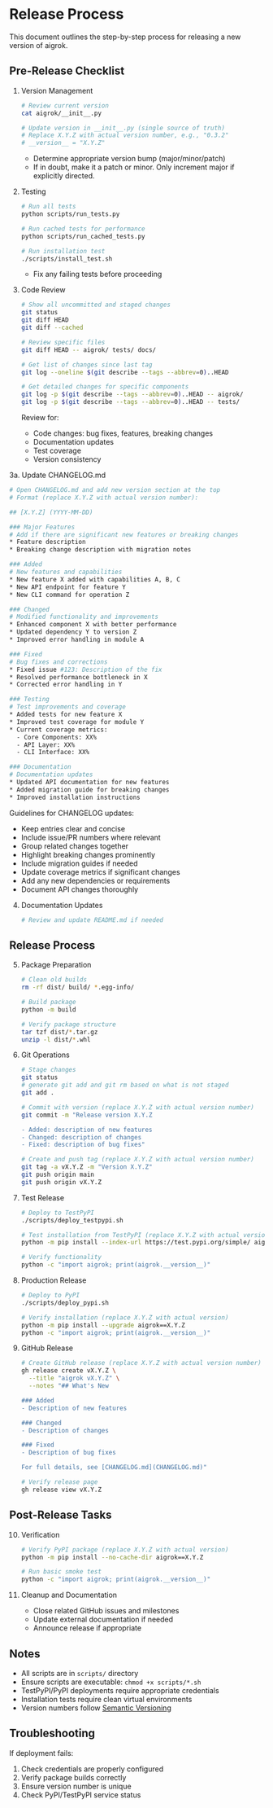 # Release Process

This document outlines the step-by-step process for releasing a new version of aigrok.

## Pre-Release Checklist

1. Version Management
   ```bash
   # Review current version
   cat aigrok/__init__.py
   
   # Update version in __init__.py (single source of truth)
   # Replace X.Y.Z with actual version number, e.g., "0.3.2"
   # __version__ = "X.Y.Z"
   ```
   - Determine appropriate version bump (major/minor/patch)
   - If in doubt, make it a patch or minor. Only increment major if explicitly directed.

2. Testing
   ```bash
   # Run all tests
   python scripts/run_tests.py
   
   # Run cached tests for performance
   python scripts/run_cached_tests.py
   
   # Run installation test
   ./scripts/install_test.sh
   ```
   - Fix any failing tests before proceeding

3. Code Review
   ```bash
   # Show all uncommitted and staged changes
   git status
   git diff HEAD
   git diff --cached
   
   # Review specific files
   git diff HEAD -- aigrok/ tests/ docs/
   
   # Get list of changes since last tag
   git log --oneline $(git describe --tags --abbrev=0)..HEAD
   
   # Get detailed changes for specific components
   git log -p $(git describe --tags --abbrev=0)..HEAD -- aigrok/
   git log -p $(git describe --tags --abbrev=0)..HEAD -- tests/
   ```
   Review for:
   - Code changes: bug fixes, features, breaking changes
   - Documentation updates
   - Test coverage
   - Version consistency

3a. Update CHANGELOG.md
   ```bash
   # Open CHANGELOG.md and add new version section at the top
   # Format (replace X.Y.Z with actual version number):
   
   ## [X.Y.Z] (YYYY-MM-DD)
   
   ### Major Features
   # Add if there are significant new features or breaking changes
   * Feature description
   * Breaking change description with migration notes
   
   ### Added
   # New features and capabilities
   * New feature X added with capabilities A, B, C
   * New API endpoint for feature Y
   * New CLI command for operation Z
   
   ### Changed
   # Modified functionality and improvements
   * Enhanced component X with better performance
   * Updated dependency Y to version Z
   * Improved error handling in module A
   
   ### Fixed
   # Bug fixes and corrections
   * Fixed issue #123: Description of the fix
   * Resolved performance bottleneck in X
   * Corrected error handling in Y
   
   ### Testing
   # Test improvements and coverage
   * Added tests for new feature X
   * Improved test coverage for module Y
   * Current coverage metrics:
     - Core Components: XX%
     - API Layer: XX%
     - CLI Interface: XX%
   
   ### Documentation
   # Documentation updates
   * Updated API documentation for new features
   * Added migration guide for breaking changes
   * Improved installation instructions
   ```
   
   Guidelines for CHANGELOG updates:
   - Keep entries clear and concise
   - Include issue/PR numbers where relevant
   - Group related changes together
   - Highlight breaking changes prominently
   - Include migration guides if needed
   - Update coverage metrics if significant changes
   - Add any new dependencies or requirements
   - Document API changes thoroughly

4. Documentation Updates
   ```bash
   # Review and update README.md if needed
   ```

## Release Process

5. Package Preparation
   ```bash
   # Clean old builds
   rm -rf dist/ build/ *.egg-info/
   
   # Build package
   python -m build
   
   # Verify package structure
   tar tzf dist/*.tar.gz
   unzip -l dist/*.whl
   ```

6. Git Operations
   ```bash
   # Stage changes
   git status
   # generate git add and git rm based on what is not staged
   git add .
   
   # Commit with version (replace X.Y.Z with actual version number)
   git commit -m "Release version X.Y.Z

   - Added: description of new features
   - Changed: description of changes
   - Fixed: description of bug fixes"
   
   # Create and push tag (replace X.Y.Z with actual version number)
   git tag -a vX.Y.Z -m "Version X.Y.Z"
   git push origin main
   git push origin vX.Y.Z
   ```

7. Test Release
   ```bash
   # Deploy to TestPyPI
   ./scripts/deploy_testpypi.sh
   
   # Test installation from TestPyPI (replace X.Y.Z with actual version)
   python -m pip install --index-url https://test.pypi.org/simple/ aigrok==X.Y.Z
   
   # Verify functionality
   python -c "import aigrok; print(aigrok.__version__)"
   ```

8. Production Release
   ```bash
   # Deploy to PyPI
   ./scripts/deploy_pypi.sh
   
   # Verify installation (replace X.Y.Z with actual version)
   python -m pip install --upgrade aigrok==X.Y.Z
   python -c "import aigrok; print(aigrok.__version__)"
   ```

9. GitHub Release
   ```bash
   # Create GitHub release (replace X.Y.Z with actual version number)
   gh release create vX.Y.Z \
     --title "aigrok vX.Y.Z" \
     --notes "## What's New
   
   ### Added
   - Description of new features
   
   ### Changed
   - Description of changes
   
   ### Fixed
   - Description of bug fixes
   
   For full details, see [CHANGELOG.md](CHANGELOG.md)"
   
   # Verify release page
   gh release view vX.Y.Z
   ```

## Post-Release Tasks

10. Verification
    ```bash
    # Verify PyPI package (replace X.Y.Z with actual version)
    python -m pip install --no-cache-dir aigrok==X.Y.Z
    
    # Run basic smoke test
    python -c "import aigrok; print(aigrok.__version__)"
    ```

11. Cleanup and Documentation
    - Close related GitHub issues and milestones
    - Update external documentation if needed
    - Announce release if appropriate

## Notes
- All scripts are in `scripts/` directory
- Ensure scripts are executable: `chmod +x scripts/*.sh`
- TestPyPI/PyPI deployments require appropriate credentials
- Installation tests require clean virtual environments
- Version numbers follow [Semantic Versioning](https://semver.org/)

## Troubleshooting

If deployment fails:
1. Check credentials are properly configured
2. Verify package builds correctly
3. Ensure version number is unique
4. Check PyPI/TestPyPI service status
